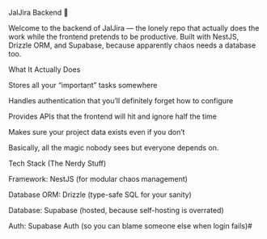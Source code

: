 JalJira Backend 🥂

Welcome to the backend of JalJira — the lonely repo that actually does the work while the frontend pretends to be productive. Built with NestJS, Drizzle ORM, and Supabase, because apparently chaos needs a database too.

What It Actually Does

Stores all your “important” tasks somewhere 

Handles authentication that you’ll definitely forget how to configure 

Provides APIs that the frontend will hit and ignore half the time 

Makes sure your project data exists even if you don’t 

Basically, all the magic nobody sees but everyone depends on.

Tech Stack (The Nerdy Stuff)

Framework: NestJS (for modular chaos management)

Database ORM: Drizzle (type-safe SQL for your sanity)

Database: Supabase (hosted, because self-hosting is overrated)

Auth: Supabase Auth (so you can blame someone else when login fails)#